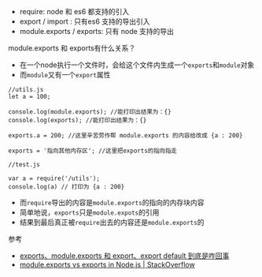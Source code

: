 - require: node 和 es6 都支持的引入
- export / import : 只有es6 支持的导出引入
- module.exports / exports: 只有 node 支持的导出


module.exports 和 exports有什么关系？
- 在一个node执行一个文件时，会给这个文件内生成一个`exports`和`module`对象
- 而`module`又有一个`export`属性
```
//utils.js
let a = 100;

console.log(module.exports); //能打印出结果为：{}
console.log(exports); //能打印出结果为：{}

exports.a = 200; //这里辛苦劳作帮 module.exports 的内容给改成 {a : 200}

exports = '指向其他内存区'; //这里把exports的指向指走

//test.js

var a = require('/utils');
console.log(a) // 打印为 {a : 200}

```

- 而`require`导出的内容是`module.exports`的指向的内存块内容
- 简单地说，`exports`只是`module.expots`的引用
- 结果到最后真正被`require`出去的内容还是`module.exports`的


参考
  - [exports、module.exports 和 export、export default 到底是咋回事](https://juejin.im/post/597ec55a51882556a234fcef)
  - [module.exports vs exports in Node.js | StackOverflow](https://stackoverflow.com/questions/7137397/module-exports-vs-exports-in-node-js)